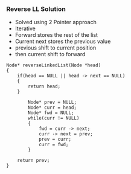 ### Reverse LL Solution
-  Solved using 2 Pointer approach 
- Iterative
- Forward stores the rest of the list
- Current next stores the previous value 
- previous shift to current position 
- then current shift to forward

```
Node* reverseLinkedList(Node *head)
{
    if(head == NULL || head -> next == NULL)
    {
        return head;
    }

        Node* prev = NULL;      
        Node* curr = head;
        Node* fwd = NULL;
        while(curr != NULL)
        {
            fwd = curr -> next;
            curr -> next = prev;
            prev = curr;
            curr = fwd;
        }

    return prev;
}
```